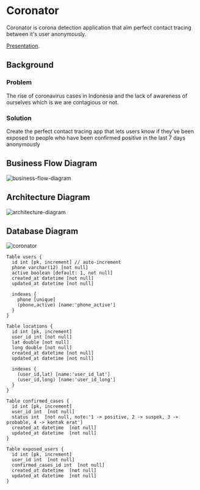# Coronator

Coronator is corona detection application that aim perfect contact tracing between it's user anonymously.

[Presentation](https://docs.google.com/presentation/d/1B1wPEZKtG-sUSVK--z16QpEKHrt8e94ErVX_Xv3sHKI/edit#slide=id.ga50e610f2f_0_15).

## Background

### Problem

The rise of coronavirus cases in Indonesia and the lack of awareness of ourselves which is we are contagious or not.

### Solution

Create the perfect contact tracing app that lets users know if they've been exposed to people who have been confirmed positive in the last 7 days anonymously

## Business Flow Diagram

![business-flow-diagram](https://user-images.githubusercontent.com/20650401/97368363-54887480-18dd-11eb-9a4c-afa1dd58e563.jpg)

## Architecture Diagram

![architecture-diagram](https://user-images.githubusercontent.com/20650401/97368364-55b9a180-18dd-11eb-9ab2-267edfb7d848.jpg)

## Database Diagram

![coronator](https://user-images.githubusercontent.com/20650401/97459181-14250700-196e-11eb-847f-3e4a89a5e773.png)

```
Table users {
  id int [pk, increment] // auto-increment
  phone varchar(12) [not null]
  active boolean [default: 1, not null]
  created_at datetime [not null]
  updated_at datetime [not null]

  indexes {
    phone [unique]
    (phone,active) [name:'phone_active']
  }
}

Table locations {
  id int [pk, increment]
  user_id int [not null]
  lat double [not null]
  long double [not null]
  created_at datetime [not null]
  updated_at datetime [not null]

  indexes {
    (user_id,lat) [name:'user_id_lat']
    (user_id,long) [name:'user_id_long']
  }
}

Table confirmed_cases {
  id int [pk, increment]
  user_id int  [not null]
  status int  [not null, note:'1 -> positive, 2 -> suspek, 3 -> probable, 4 -> kontak erat']
  created_at datetime  [not null]
  updated_at datetime  [not null]
}

Table exposed_users {
  id int [pk, increment]
  user_id int  [not null]
  confirmed_cases_id int  [not null]
  created_at datetime  [not null]
  updated_at datetime  [not null]
}
```
